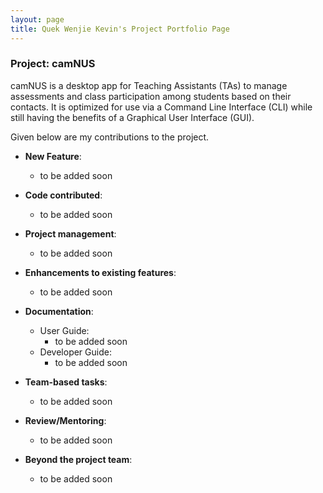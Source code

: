 ```yaml
---
layout: page
title: Quek Wenjie Kevin's Project Portfolio Page
---
```


### Project: camNUS
camNUS is a desktop app for Teaching Assistants (TAs) to manage assessments and class participation among students based on their contacts. It is optimized for use via a Command Line Interface (CLI) while still having the benefits of a Graphical User Interface (GUI).

Given below are my contributions to the project.

* **New Feature**:
  * to be added soon

* **Code contributed**:
  * to be added soon

* **Project management**:
  * to be added soon

* **Enhancements to existing features**:
  * to be added soon

* **Documentation**:
    * User Guide:
      * to be added soon
    * Developer Guide:
      * to be added soon

* **Team-based tasks**:
  * to be added soon

* **Review/Mentoring**:
  * to be added soon

* **Beyond the project team**:
  * to be added soon
